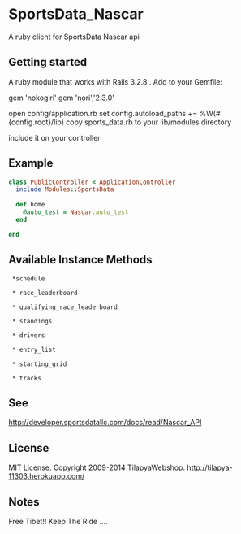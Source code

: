 SportsData_Nascar
=================

A ruby client for SportsData Nascar api 



## Getting started

A ruby module that works with Rails 3.2.8 . Add to your Gemfile:


gem 'nokogiri'
gem 'nori','2.3.0'

open config/application.rb
set config.autoload_paths += %W(#{config.root}/lib)
copy sports_data.rb to your lib/modules directory


include it on your controller 

## Example
```ruby
class PublicController < ApplicationController
  include Modules::SportsData
  
  def home
    @auto_test = Nascar.auto_test
  end

end
```

## Available Instance Methods

     *schedule
 
     * race_leaderboard
     
     * qualifying_race_leaderboard
     
     * standings
     
     * drivers
     
     * entry_list
     
     * starting_grid
     
     * tracks
## See

http://developer.sportsdatallc.com/docs/read/Nascar_API


## License

MIT License. Copyright 2009-2014 TilapyaWebshop. http://tilapya-11303.herokuapp.com/    

## Notes
Free Tibet!! Keep The Ride .... 